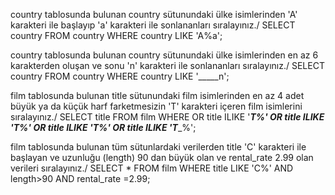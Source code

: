 country tablosunda bulunan country sütunundaki ülke isimlerinden 'A' karakteri ile başlayıp 'a' karakteri ile sonlananları sıralayınız./
SELECT country FROM country WHERE country LIKE 'A%a';

country tablosunda bulunan country sütunundaki ülke isimlerinden en az 6 karakterden oluşan ve sonu 'n' karakteri ile sonlananları sıralayınız./
SELECT country FROM country WHERE country LIKE '_____n';

film tablosunda bulunan title sütunundaki film isimlerinden en az 4 adet büyük ya da küçük harf farketmesizin 'T' karakteri içeren film isimlerini sıralayınız./
SELECT title FROM film WHERE OR title ILIKE '___T%'
OR title ILIKE '__T_%' OR title ILIKE '_T__%' OR title ILIKE 'T____%';

film tablosunda bulunan tüm sütunlardaki verilerden title 'C' karakteri ile başlayan ve uzunluğu (length) 90 dan büyük olan ve rental_rate 2.99 olan verileri sıralayınız./
SELECT * FROM film WHERE title LIKE 'C%' AND length>90 AND rental_rate =2.99;
